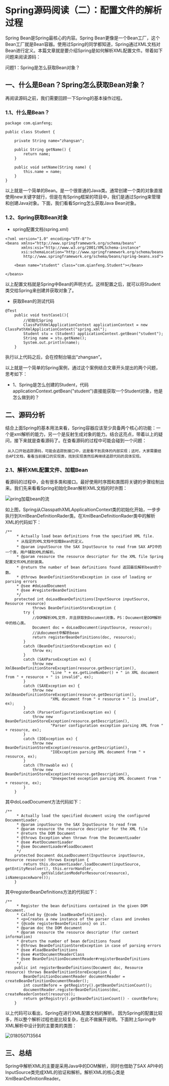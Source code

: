 # Spring源码阅读（二）：配置文件的解析过程

Spring Bean是Spring最核心的内容。Spring Bean更像是一个Bean工厂，这个Bean工厂就是Bean容器。使用过Spring的同学都知道，Spring通过XML文档对Bean进行定义。本篇文章就是要介绍Spring是如何解析XML配置文件。带着如下问题来阅读源码：

问题1：Spring是怎么获取Bean对象？

## 一、什么是Bean？Spring怎么获取Bean对象？

再阅读源码之前，我们需要回顾一下Spring的基本操作过程。

### 1.1、什么是Bean？

~~~
package com.qianfeng;

public class Student {
    
    private String name="zhangsan";

    public String getName() {
        return name;
    }

    public void setName(String name) {
        this.name = name;
    }
}
~~~

以上就是一个简单的Bean。是一个很普通的Java类。通常创建一个类的对象直接使用new关键字就行，但是在有Spring框架的项目中，我们是通过Spring来管理和创建Java对象。下面，我们看看Spring怎么获取Java Bean对象。

### 1.2、Spring获取Bean对象

- spring配置文档(spring.xml)

``` 
<?xml version="1.0" encoding="UTF-8"?>
<beans xmlns="http://www.springframework.org/schema/beans"
       xmlns:xsi="http://www.w3.org/2001/XMLSchema-instance"
       xsi:schemaLocation="http://www.springframework.org/schema/beans
        http://www.springframework.org/schema/beans/spring-beans.xsd">
        
    <bean name="student" class="com.qianfeng.Student"></bean>

</beans>
```

以上配置文档就是Spring中Bean的声明方式。这样配置之后，就可以将Student类交给Spring来创建并获取对象了。

- 获取Bean的测试代码

```
@Test
    public void testCase1(){
        //初始化Spring
        ClassPathXmlApplicationContext applicationContext = new ClassPathXmlApplicationContext("spring.xml");
        Student stu = (Student) applicationContext.getBean("student");
        String name = stu.getName();
        System.out.println(name);
    }
```

执行以上代码之后，会在控制台输出“zhangsan”。

以上就是一个简单的Spring案例，通过这个案例结合文章开头提出的两个问题，思考如下：

* 1、Spring是怎么创建的Student，代码applicationContext.getBean("student")直接能获取一个Student对象，他是怎么做到的？



## 二、源码分析

结合上面Spring的基本用法来看，Spring容器应该至少具备两个核心的功能：一个是xml解析的能力，另一个是反射生成对象的能力。结合这亮点，带着以上的疑问，接下来就是查看源码了。在查看源码的过程中可能会碰到一个问题：

``` 从入口开始追踪源码，可能会追踪到接口中，这是看不到具体的内部实现；这时，大家需要结合API文档，看看当前接口的实现类，找到实现类然后再继续追踪代码的具体实现。```



### 2.1、解析XML配置文件、加载Bean

看源码的过程中，会有很多类和接口。最好使用时序图和类图将关键的步骤绘制出来。我们先来看看Spring初始化Bean解析XML文档的时许图：

![pring加载bean的流](images\spring加载bean的流程.png)

如上图，Spring从ClasspathXMLApplicaltionContext类的初始化开始，一步步执行到XmlBeanDefinitionRader类。在XmlBeanDefinitionRader类中的解析XML的代码如下：

```
/**
	 * Actually load bean definitions from the specified XML file.
	 * 从指定的XML文档中加载Bean的定义。
	 * @param inputSource the SAX InputSource to read from SAX API中的一个类，用户辅助XML的解析。
	 * @param resource the resource descriptor for the XML file Spring配置文件XML的封装类。
	 * @return the number of bean definitions found 返回最后解析bean的个数。
	 * @throws BeanDefinitionStoreException in case of loading or parsing errors
	 * @see #doLoadDocument
	 * @see #registerBeanDefinitions
	 */
	protected int doLoadBeanDefinitions(InputSource inputSource, Resource resource)
			throws BeanDefinitionStoreException {
		try {
			//DOM解析XML文件，并且获取到Document对象。PS：Document是DOM解析中的核心类。
			Document doc = doLoadDocument(inputSource, resource);
			//从document中解析bean
			return registerBeanDefinitions(doc, resource);
		}
		catch (BeanDefinitionStoreException ex) {
			throw ex;
		}
		catch (SAXParseException ex) {
			throw new XmlBeanDefinitionStoreException(resource.getDescription(),
					"Line " + ex.getLineNumber() + " in XML document from " + resource + " is invalid", ex);
		}
		catch (SAXException ex) {
			throw new XmlBeanDefinitionStoreException(resource.getDescription(),
					"XML document from " + resource + " is invalid", ex);
		}
		catch (ParserConfigurationException ex) {
			throw new BeanDefinitionStoreException(resource.getDescription(),
					"Parser configuration exception parsing XML from " + resource, ex);
		}
		catch (IOException ex) {
			throw new BeanDefinitionStoreException(resource.getDescription(),
					"IOException parsing XML document from " + resource, ex);
		}
		catch (Throwable ex) {
			throw new BeanDefinitionStoreException(resource.getDescription(),
					"Unexpected exception parsing XML document from " + resource, ex);
		}
	}
```

其中doLoadDocument方法代码如下：

```
/**
	 * Actually load the specified document using the configured DocumentLoader.
	 * @param inputSource the SAX InputSource to read from
	 * @param resource the resource descriptor for the XML file
	 * @return the DOM Document
	 * @throws Exception when thrown from the DocumentLoader
	 * @see #setDocumentLoader
	 * @see DocumentLoader#loadDocument
	 */
	protected Document doLoadDocument(InputSource inputSource, Resource resource) throws Exception {
		return this.documentLoader.loadDocument(inputSource, getEntityResolver(), this.errorHandler,
				getValidationModeForResource(resource), isNamespaceAware());
	}
```

其中registerBeanDefinitions方法的代码如下：

```
/**
	 * Register the bean definitions contained in the given DOM document.
	 * Called by {@code loadBeanDefinitions}.
	 * <p>Creates a new instance of the parser class and invokes
	 * {@code registerBeanDefinitions} on it.
	 * @param doc the DOM document
	 * @param resource the resource descriptor (for context information)
	 * @return the number of bean definitions found
	 * @throws BeanDefinitionStoreException in case of parsing errors
	 * @see #loadBeanDefinitions
	 * @see #setDocumentReaderClass
	 * @see BeanDefinitionDocumentReader#registerBeanDefinitions
	 */
	public int registerBeanDefinitions(Document doc, Resource resource) throws BeanDefinitionStoreException {
		BeanDefinitionDocumentReader documentReader = createBeanDefinitionDocumentReader();
		int countBefore = getRegistry().getBeanDefinitionCount();
		documentReader.registerBeanDefinitions(doc, createReaderContext(resource));
		return getRegistry().getBeanDefinitionCount() - countBefore;
	}
```

以上代码可以看出，Spring在进行XML配置文档的解析。 因为Spring的配置比较多，所以整个解析过程也是比较复杂，在此不做展开说明。下面附上Spring中XML解析中设计到的主要类的类图：

![018050713564](images\20180507135644.png)



## 三、总结

Spring中解析XML的主要是采用Java中的DOM解析，同时也借助了SAX API中的InputSource类完成XML的验证和解析。解析XML的核心类是XmlBeanDefinitionReader。